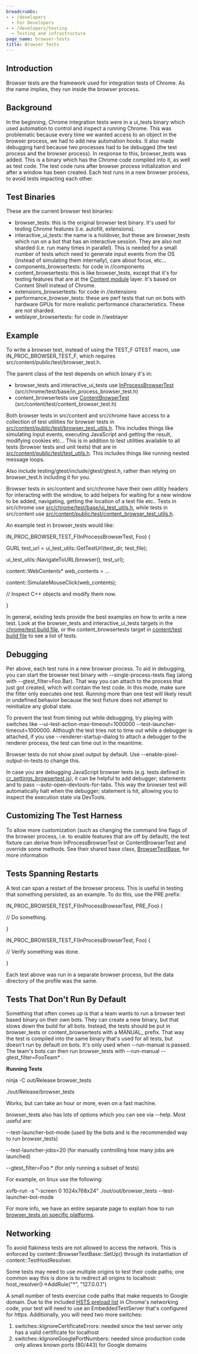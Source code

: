 ```yaml
---
breadcrumbs:
- - /developers
  - For Developers
- - /developers/testing
  - Testing and infrastructure
page_name: browser-tests
title: Browser Tests
---
```


## Introduction

Browser tests are the framework used for integration tests of Chrome. As the
name implies, they run inside the browser process.

## Background

In the beginning, Chrome integration tests were in a ui_tests binary which used
automation to control and inspect a running Chrome. This was problematic because
every time we wanted access to an object in the browser process, we had to add
new automation hooks. It also made debugging hard because two processes had to
be debugged (the test process and the browser process). In response to this,
browser_tests was added. This is a binary which has the Chrome code compiled
into it, as well as test code. The test code runs after browser process
initialization and after a window has been created. Each test runs in a new
browser process, to avoid tests impacting each other.

## Test Binaries

These are the current browser test binaries:

*   browser_tests: this is the original browser test binary. It's used
            for testing Chrome features (i.e. autofill, extensions).
*   interactive_ui_tests: the name is a holdover, but these are
            browser_tests which run on a bot that has an interactive session.
            They are also not sharded (i.e. run many times in parallel). This is
            needed for a small number of tests which need to generate input
            events from the OS (instead of simulating them internally), care
            about focus, etc...
*   components_browsertests: for code in //components
*   content_browsertests: this is like browser_tests, except that it's
            for testing features that are at the [Content
            module](/developers/content-module) layer. It's based on Content
            Shell instead of Chrome.
*   extensions_browsertests: for code in //extensions
*   performance_browser_tests: these are perf tests that run on bots
            with hardware GPUs for more realistic performance characteristics.
            These are not sharded.
*   weblayer_browsertests: for code in //weblayer

## Example

To write a browser test, instead of using the TEST_F GTEST macro, use
IN_PROC_BROWSER_TEST_F, which requires src/content/public/test/browser_test.h.

The parent class of the test depends on which binary it's in:

*   browser_tests and interactive_ui_tests use
            [InProcessBrowserTest](http://src.chromium.org/viewvc/chrome/trunk/src/chrome/test/base/in_process_browser_test.h?revision=HEAD&view=markup)
            (src/chrome/test/base/in_process_browser_test.h)
*   content_browsertests use
            [ContentBrowserTest](http://src.chromium.org/viewvc/chrome/trunk/src/content/test/content_browser_test.h?view=markup)
            (src/content/test/content_browser_test.h)

Both browser tests in src/content and src/chrome have access to a collection of
test utilities for browser tests in
[src/content/public/test/browser_test_utils.h](https://cs.chromium.org/chromium/src/content/public/test/browser_test_utils.h).
This includes things like simulating input events, executing JavaScript and
getting the result, modifying cookies etc... This is in addition to test
utilities available to all tests (browser tests and unit tests) that are in
[src/content/public/test/test_utils.h](https://cs.chromium.org/chromium/src/content/public/test/test_utils.h).
This includes things like running nested message loops.

Also include testing/gtest/include/gtest/gtest.h, rather than relying on
browser_test.h including it for you.

Browser tests in src/content and src/chrome have their own utility headers for
interacting with the window, to add helpers for waiting for a new window to be
added, navigating, getting the location of a test file etc.. Tests in src/chrome
use
[src/chrome/test/base/ui_test_utils.h](https://cs.chromium.org/chromium/src/chrome/test/base/ui_test_utils.h),
while tests in src/content use
[src/content/public/test/content_browser_test_utils.h](https://cs.chromium.org/chromium/src/content/public/test/content_browser_test_utils.h).

An example test in browser_tests would like:

IN_PROC_BROWSER_TEST_F(InProcessBrowserTest, Foo) {

GURL test_url = ui_test_utils::GetTestUrl(test_dir, test_file);

ui_test_utils::NavigateToURL(browser(), test_url);

content::WebContents\* web_contents = ...

content::SimulateMouseClick(web_contents);

// Inspect C++ objects and modify them now.

}

In general, existing tests provide the best examples on how to write a new test.
Look at the browser_tests and interactive_ui_tests targets in the [chrome/test
build
file](https://chromium.googlesource.com/chromium/src/+/master/chrome/test/BUILD.gn),
or the content_browsertests target in [content/test build
file](https://chromium.googlesource.com/chromium/src/+/master/content/test/BUILD.gn)
to see a list of tests.

## Debugging

Per above, each test runs in a new browser process. To aid in debugging, you can
start the browser test binary with --single-process-tests flag (along with
--gtest_filter=Foo.Bar). That way you can attach to the process that just got
created, which will contain the test code. In this mode, make sure the filter
only executes one test. Running more than one test will likely result in
undefined behavior because the test fixture does not attempt to reinitialize any
global state.

To prevent the test from timing out while debugging, try playing with switches
like --ui-test-action-max-timeout=1000000 --test-launcher-timeout=1000000.
Although the test tries not to time out while a debugger is attached, if you use
--renderer-startup-dialog to attach a debugger to the renderer process, the test
can time out in the meantime.

Browser tests do not show pixel output by default. Use
--enable-pixel-output-in-tests to change this.

In case you are debugging JavaScript browser tests (e.g. tests defined in
[cr_settings_browsertest.js](https://source.chromium.org/chromium/chromium/src/+/master:chrome/test/data/webui/settings/cr_settings_browsertest.js)),
it can be helpful to add debugger; statements and to pass
--auto-open-devtools-for-tabs. This way the browser test will automatically halt
when the debugger; statement is hit, allowing you to inspect the execution state
via DevTools.

## Customizing The Test Harness

To allow more customization (such as changing the command line flags of the
browser process, i.e. to enable features that are off by default), the test
fixture can derive from InProcessBrowserTest or ContentBrowserTest and override
some methods. See their shared base class,
[BrowserTestBase](https://chromium.googlesource.com/chromium/src/+/master/content/public/test/browser_test_base.h),
for more information

## Tests Spanning Restarts

A test can span a restart of the browser process. This is useful in testing that
something persisted, as an example. To do this, use the PRE prefix:

IN_PROC_BROWSER_TEST_F(InProcessBrowserTest, PRE_Foo) {

// Do something.

}

IN_PROC_BROWSER_TEST_F(InProcessBrowserTest, Foo) {

// Verify something was done.

}

Each test above was run in a separate browser process, but the data directory of
the profile was the same.

## Tests That Don't Run By Default

Something that often comes up is that a team wants to run a browser test based
binary on their own bots. They can create a new binary, but that slows down the
build for all bots. Instead, the tests should be put in browser_tests or
content_browsertests with a MANUAL_ prefix. That way the test is compiled into
the same binary that's used for all tests, but doesn't run by default on bots.
It's only used when --run-manual is passed. The team's bots can then run
browser_tests with --run-manual --gtest_filter=FooTeam\* .

**Running Tests**

ninja -C out/Release browser_tests

./out/Release/browser_tests

Works, but can take an hour or more, even on a fast machine.

browser_tests also has lots of options which you can see via --help. Most useful
are:

--test-launcher-bot-mode (used by the bots and is the recommended way to run
browser_tests)

--test-launcher-jobs=20 (for manually controlling how many jobs are launched)

--gtest_filter=Foo.\* (for only running a subset of tests)

For example, on linux use the following:

xvfb-run -s "-screen 0 1024x768x24" ./out/out/browser_tests
--test-launcher-bot-mode

For more info, we have an entire separate page to explain how to run
[browser_tests on specific
platforms](http://www.chromium.org/developers/testing/running-tests#TOC-Running-basic-tests).

## Networking

To avoid flakiness tests are not allowed to access the network. This is enforced
by content::BrowserTestBase::SetUp() through its instantiation of
content::TestHostResolver.

Some tests may need to use multiple origins to test their code paths; one common
way this is done is to redirect all origins to localhost:
host_resolver()-&gt;AddRule("\*", "127.0.0.1")

A small number of tests exercise code paths that make requests to Google domain.
Due to the included [HSTS preload list](https://hstspreload.org/) in Chrome's
networking code, your test will need to use an EmbeddedTestServer that's
configured for https. Additionally, you will need two more switches:

1.  switches::kIgnoreCertificateErrors: needed since the test server
            only has a valid certificate for localhost
2.  switches::kIgnoreGooglePortNumbers: needed since production code
            only allows known ports (80/443) for Google domains